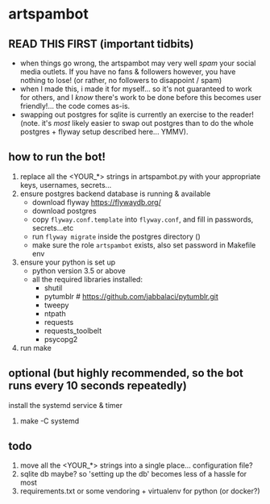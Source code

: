 # artspambot

## READ THIS FIRST (important tidbits)
- when things go wrong, the artspambot may very well _spam_ your social media outlets. If you have no fans & followers however, you have nothing to lose! (or rather, no followers to disappoint / spam)
- when I made this, i made it for myself... so it's not guaranteed to work for others, and I _know_ there's work to be done before this becomes user friendly!... the code comes as-is.
- swapping out postgres for sqlite is currently an exercise to the reader! (note. it's _most_ likely easier to swap out postgres than to do the whole postgres + flyway setup described here... YMMV).

## how to run the bot!

1. replace all the <YOUR_*> strings in artspambot.py with your appropriate keys, usernames, secrets...
1. ensure postgres backend database is running & available
    - download flyway https://flywaydb.org/
    - download postgres
    - copy `flyway.conf.template` into `flyway.conf`, and fill in passwords, secrets...etc
    - run `flyway migrate` inside the postgres directory ()
    - make sure the role `artspambot` exists, also set password in Makefile env
1. ensure your python is set up
    - python version 3.5 or above
    - all the required libraries installed:
        - shutil
        - pytumblr # https://github.com/jabbalaci/pytumblr.git
        - tweepy
        - ntpath
        - requests
        - requests_toolbelt
        - psycopg2
1. run make

## optional (but highly recommended, so the bot runs every 10 seconds repeatedly)
install the systemd service & timer
1. make -C systemd

## todo
1. move all the <YOUR_*> strings into a single place... configuration file?
1. sqlite db maybe? so 'setting up the db' becomes less of a hassle for most
1. requirements.txt or some vendoring + virtualenv for python (or docker?)
